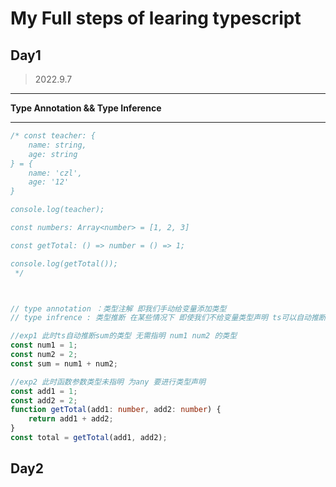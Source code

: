 # My Full steps of learing typescript

## Day1 
>2022.9.7
<hr/>
<strong>Type Annotation && Type Inference</strong>
<hr/>

```typescript
/* const teacher: {
    name: string,
    age: string
} = {
    name: 'czl',
    age: '12'
}

console.log(teacher);

const numbers: Array<number> = [1, 2, 3]

const getTotal: () => number = () => 1;

console.log(getTotal());
 */



// type annotation ：类型注解 即我们手动给变量添加类型
// type infrence : 类型推断 在某些情况下 即使我们不给变量类型声明 ts可以自动推断其类型

//exp1 此时ts自动推断sum的类型 无需指明 num1 num2 的类型
const num1 = 1;
const num2 = 2;
const sum = num1 + num2;

//exp2 此时函数参数类型未指明 为any 要进行类型声明 
const add1 = 1;
const add2 = 2;
function getTotal(add1: number, add2: number) {
    return add1 + add2;
}
const total = getTotal(add1, add2);

```

## Day2

